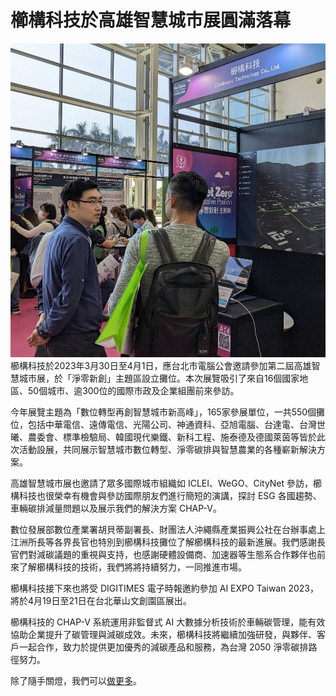 # 櫛構科技於高雄智慧城市展圓滿落幕

![櫛構科技於2023年3月30日至4月1日，應台北市電腦公會邀請參加第二屆高雄智慧城市展](../005-Files/LINE_ALBUM_230407.jpg)
櫛構科技於2023年3月30日至4月1日，應台北市電腦公會邀請參加第二屆高雄智慧城市展，於「淨零新創」主題區設立攤位。本次展覽吸引了來自16個國家地區、50個城市、逾300位的國際市政及企業組團前來參訪。

今年展覽主題為「數位轉型再創智慧城市新高峰」，165家參展單位，一共550個攤位，包括中華電信、遠傳電信、光陽公司、神通資科、亞旭電腦、台達電、台灣世曦、農委會、標準檢驗局、韓國現代樂鐵、新科工程、施泰德及德國萊茵等皆於此次活動設展，共同展示智慧城市數位轉型、淨零碳排與智慧農業的各種嶄新解決方案。 

高雄智慧城市展也邀請了眾多國際城市組織如 ICLEI、WeGO、CityNet 參訪，櫛構科技也很榮幸有機會與參訪國際朋友們進行簡短的演講，探討 ESG 各國趨勢、車輛碳排減量問題以及展示我們的解決方案 CHAP-V。

數位發展部數位產業署胡貝蒂副署長、財團法人沖繩縣產業振興公社在台辦事處上江洲所長等各界長官也特別到櫛構科技攤位了解櫛構科技的最新進展。我們感謝長官們對減碳議題的重視與支持，也感謝硬體設備商、加速器等生態系合作夥伴也前來了解櫛構科技的技術，我們將將持續努力，一同推進市場。

櫛構科技接下來也將受 DIGITIMES 電子時報邀約參加 AI EXPO Taiwan 2023，將於4月19日至21日在台北華山文創園區展出。

櫛構科技的 CHAP-V 系統運用非監督式 AI 大數據分析技術於車輛碳管理，能有效協助企業提升了碳管理與減碳成效。未來，櫛構科技將繼續加強研發，與夥伴、客戶一起合作，致力於提供更加優秀的減碳產品和服務，為台灣 2050 淨零碳排路徑努力。

除了隨手關燈，我們可以[做更多](https://combogic.com/)。



